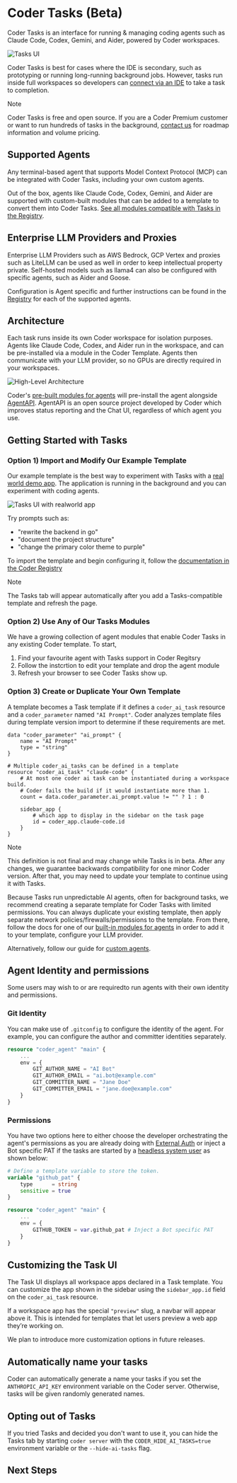 # Coder Tasks (Beta)

Coder Tasks is an interface for running & managing coding agents such as Claude Code, Codex, Gemini, and Aider, powered by Coder workspaces.

![Tasks UI](../images/guides/ai-agents/tasks-ui.png)

Coder Tasks is best for cases where the IDE is secondary, such as prototyping or running long-running background jobs. However, tasks run inside full workspaces so developers can [connect via an IDE](../user-guides/workspace-access) to take a task to completion.

> [!NOTE]
> Coder Tasks is free and open source. If you are a Coder Premium customer or want to run hundreds of tasks in the background, [contact us](https://coder.com/contact) for roadmap information and volume pricing.

## Supported Agents

Any terminal-based agent that supports Model Context Protocol (MCP) can be integrated with Coder Tasks, including your own custom agents.

Out of the box, agents like Claude Code, Codex, Gemini, and Aider are supported with custom-built modules that can be added to a template to convert them into Coder Tasks. [See all modules compatible with Tasks in the Registry](https://registry.coder.com/modules?search=tag%3Atasks).

## Enterprise LLM Providers and Proxies

Enterprise LLM Providers such as AWS Bedrock, GCP Vertex and proxies such as LiteLLM can be used as well in order to keep intellectual property private. Self-hosted models such as llama4 can also be configured with specific agents, such as Aider and Goose.

Configuration is Agent specific and further instructions can be found in the [Registry](https://registry.coder.com/modules?search=tag%3Atasks) for each of the supported agents.

## Architecture

Each task runs inside its own Coder workspace for isolation purposes. Agents like Claude Code, Codex, and Aider run in the workspace, and can be pre-installed via a module in the Coder Template. Agents then communicate with your LLM provider, so no GPUs are directly required in your workspaces.

![High-Level Architecture](../images/guides/ai-agents/architecture-high-level.png)

Coder's [pre-built modules for agents](https://registry.coder.com/modules?search=tag%3Atasks) will pre-install the agent alongside [AgentAPI](https://github.com/coder/agentapi). AgentAPI is an open source project developed by Coder which improves status reporting and the Chat UI, regardless of which agent you use.

## Getting Started with Tasks

### Option 1&rpar; Import and Modify Our Example Template

Our example template is the best way to experiment with Tasks with a [real world demo app](https://github.com/gothinkster/realworld). The application is running in the background and you can experiment with coding agents.

![Tasks UI with realworld app](../images/guides/ai-agents/realworld-ui.png)

Try prompts such as:

- "rewrite the backend in go"
- "document the project structure"
- "change the primary color theme to purple"

To import the template and begin configuring it, follow the [documentation in the Coder Registry](https://registry.coder.com/templates/coder-labs/tasks-docker)

> [!NOTE]
> The Tasks tab will appear automatically after you add a Tasks-compatible template and refresh the page.

### Option 2&rpar; Use Any of Our Tasks Modules

We have a growing collection of agent modules that enable Coder Tasks in any existing Coder template. To start,

1. Find your favourite agent with Tasks support in Coder Regitsry
1. Follow the instcrtion to edit your template and drop the agent module
1. Refresh your browser to see Coder Tasks show up.

### Option 3&rpar; Create or Duplicate Your Own Template

A template becomes a Task template if it defines a `coder_ai_task` resource and a `coder_parameter` named `"AI Prompt"`. Coder analyzes template files during template version import to determine if these requirements are met.

```hcl
data "coder_parameter" "ai_prompt" {
    name = "AI Prompt"
    type = "string"
}

# Multiple coder_ai_tasks can be defined in a template
resource "coder_ai_task" "claude-code" {
    # At most one coder ai task can be instantiated during a workspace build.
    # Coder fails the build if it would instantiate more than 1.
    count = data.coder_parameter.ai_prompt.value != "" ? 1 : 0

    sidebar_app {
        # which app to display in the sidebar on the task page
        id = coder_app.claude-code.id
    }
}
```

> [!NOTE]
> This definition is not final and may change while Tasks is in beta. After any changes, we guarantee backwards compatibility for one minor Coder version. After that, you may need to update your template to continue using it with Tasks.

Because Tasks run unpredictable AI agents, often for background tasks, we recommend creating a separate template for Coder Tasks with limited permissions. You can always duplicate your existing template, then apply separate network policies/firewalls/permissions to the template. From there, follow the docs for one of our [built-in modules for agents](https://registry.coder.com/modules?search=tag%3Atasks) in order to add it to your template, configure your LLM provider.

Alternatively, follow our guide for [custom agents](./custom-agents.md).

## Agent Identity and permissions

Some users may wish to or are requiredto run agents with their own identity and permissions.

### Git Identity

You can make use of `.gitconfig` to configure the identity of the agent. For example, you can configure the author and committer    identities separately.

```tf
resource "coder_agent" "main" {
    ...
    env = {
        GIT_AUTHOR_NAME = "AI Bot"
        GIT_AUTHOR_EMAIL = "ai.bot@example.com"
        GIT_COMMITTER_NAME = "Jane Doe"
        GIT_COMMITTER_EMAIL = "jane.doe@example.com"
    }
}
```

### Permissions

You have two options here to either choose the developer orchestrating the agent's permissions as you are already doing with [External Auth](https://coder.com/docs/admin/external-auth) or inject a Bot specific PAT if the tasks are started by a [headless system user](https://coder.com/docs/admin/users/headless-auth) as shown below:

```tf
# Define a template variable to store the token.
variable "github_pat" {
    type      = string
    sensitive = true
}

resource "coder_agent" "main" {
    ...
    env = {
        GITHUB_TOKEN = var.github_pat # Inject a Bot specific PAT
    }
}
```

## Customizing the Task UI

The Task UI displays all workspace apps declared in a Task template. You can customize the app shown in the sidebar using the `sidebar_app.id` field on the `coder_ai_task` resource.

If a workspace app has the special `"preview"` slug, a navbar will appear above it. This is intended for templates that let users preview a web app they’re working on.

We plan to introduce more customization options in future releases.

## Automatically name your tasks

Coder can automatically generate a name your tasks if you set the `ANTHROPIC_API_KEY` environment variable on the Coder server. Otherwise, tasks will be given randomly generated names.

## Opting out of Tasks

If you tried Tasks and decided you don't want to use it, you can hide the Tasks tab by starting `coder server` with the `CODER_HIDE_AI_TASKS=true` environment variable or the `--hide-ai-tasks` flag.

## Next Steps

<children></children>
